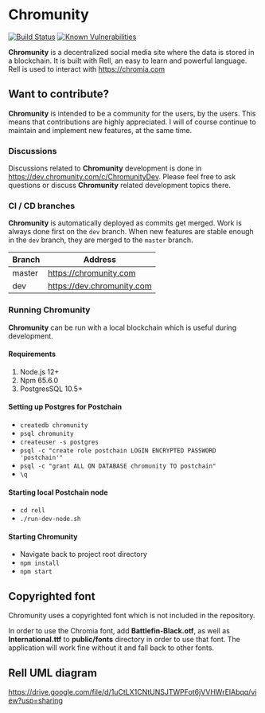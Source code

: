 # Chromunity
[![Build Status](https://travis-ci.org/snieking/chromunity.svg?branch=master)](https://travis-ci.org/snieking/chromunity)
[![Known Vulnerabilities](https://snyk.io/test/github/snieking/chromunity/dev/badge.svg)](https://snyk.io/test/github/snieking/chromunity)

**Chromunity** is a decentralized social media site where the data is stored in a blockchain. It is built with Rell, an easy to learn and powerful language. Rell is used to interact with https://chromia.com

## Want to contribute?

**Chromunity** is intended to be a community for the users, by the users. This means that contributions are highly appreciated. 
I will of course continue to maintain and implement new features, at the same time.

### Discussions
Discussions related to **Chromunity** development is done in https://dev.chromunity.com/c/ChromunityDev. 
Please feel free to ask questions or discuss **Chromunity** related development topics there.

### CI / CD branches
**Chromunity** is automatically deployed as commits get merged. Work is always done first on the `dev` branch. 
When new features are stable enough in the `dev` branch, they are merged to the `master` branch.

| Branch | Address                    |
|--------|----------------------------|
| master | https://chromunity.com     |
| dev    | https://dev.chromunity.com |

### Running Chromunity

**Chromunity** can be run with a local blockchain which is useful during development.

#### Requirements
1. Node.js 12+
2. Npm 65.6.0
3. PostgresSQL 10.5+

#### Setting up Postgres for Postchain
* `createdb chromunity`
* `psql chromunity`
* `createuser -s postgres`
* `psql -c "create role postchain LOGIN ENCRYPTED PASSWORD 'postchain'"`
* `psql -c "grant ALL ON DATABASE chromunity TO postchain"`
* `\q`

#### Starting local Postchain node
* `cd rell`
* `./run-dev-node.sh`

#### Starting Chromunity
* Navigate back to project root directory
* `npm install`
* `npm start`

## Copyrighted font
Chromunity uses a copyrighted font which is not included in the repository.

In order to use the Chromia font, add **Battlefin-Black.otf**, as well as **International.ttf** to **public/fonts** directory in order to use that font. 
The application will work fine without it and fall back to other fonts.

## Rell UML diagram
https://drive.google.com/file/d/1uCtLX1CNtUNSJTWPFot6jVVHWrElAbqq/view?usp=sharing
